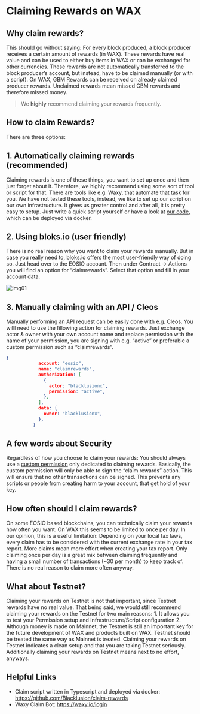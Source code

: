 # Claiming Rewards on WAX

## Why claim rewards?

This should go without saying: For every block produced, a block producer receives a certain amount of rewards (in WAX). These rewards have real value and can be used to either buy items in WAX or can be exchanged for other currencies. These rewards are not automatically transferred to the block producer’s account, but instead, have to be claimed manually (or with a script). On WAX, GBM Rewards can be received on already claimed producer rewards. Unclaimed rewards mean missed GBM rewards and therefore missed money.

> We **highly** recommend claiming your rewards frequently.

## How to claim Rewards?
There are three options:

## 1. Automatically claiming rewards (recommended)
Claiming rewards is one of these things, you want to set up once and then just forget about it. Therefore, we highly recommend using some sort of tool or script for that. There are tools like e.g. Waxy, that automate that task for you. We have not tested these tools, instead, we like to set up our script on our own infrastructure. It gives us greater control and after all, it is pretty easy to setup. Just write a quick script yourself or have a look at [our code](https://github.com/Blacklusion/claim-rewards), which can be deployed via docker.

## 2. Using bloks.io (user friendly)
There is no real reason why you want to claim your rewards manually. But in case you really need to, bloks.io offers the most user-friendly way of doing so. Just head over to the EOSIO account. Then under Contract -> Actions you will find an option for “claimrewards”. Select that option and fill in your account data.

![img01](/media/claim-rewards/img01.png)

## 3. Manually claiming with an API / Cleos
Manually performing an API request can be easily done with e.g. Cleos. You willl need to use the fillowing action for claiming rewards. Just exchange actor & owner with your own account name and replace permission with the name of your permission, you are signing with e.g. “active” or preferable a custom permission such as “claimrewards”.

```json
{
            account: "eosio",
            name: "claimrewards",
            authorization: [
              {
                actor: "blacklusionx",
                permission: "active",
              },
            ],
            data: {
              owner: "blacklusionx",
            },
          }
```

## A few words about Security
Regardless of how you choose to claim your rewards: You should always use a [custom permission](/en/security/custom-permissions) only dedicated to claiming rewards. Basically, the custom permission will only be able to sign the “claim rewards” action. This will ensure that no other transactions can be signed. This prevents any scripts or people from creating harm to your account, that get hold of your key.

## How often should I claim rewards?
On some EOSIO based blockchains, you can technically claim your rewards how often you want. On WAX this seems to be limited to once per day. In our opinion, this is a useful limitation: Depending on your local tax laws, every claim has to be considered with the current exchange rate in your tax report. More claims mean more effort when creating your tax report. Only claiming once per day is a great mix between claiming frequently and having a small number of transactions (~30 per month) to keep track of. There is no real reason to claim more often anyway.

## What about Testnet?
Claiming your rewards on Testnet is not that important, since Testnet rewards have no real value. That being said, we would still recommend claiming your rewards on the Testnet for two main reasons: 1. It allows you to test your Permission setup and Infrastructure/Script configuration 2. Although money is made on Mainnet, the Testnet is still an important key for the future development of WAX and products built on WAX. Testnet should be treated the same way as Mainnet is treated. Claiming your rewards on Testnet indicates a clean setup and that you are taking Testnet seriously. Additionally claiming your rewards on Testnet means next to no effort, anyways.

## Helpful Links
- Claim script written in Typescript and deployed via docker: https://github.com/Blacklusion/claim-rewards
- Waxy Claim Bot: https://waxy.io/login

